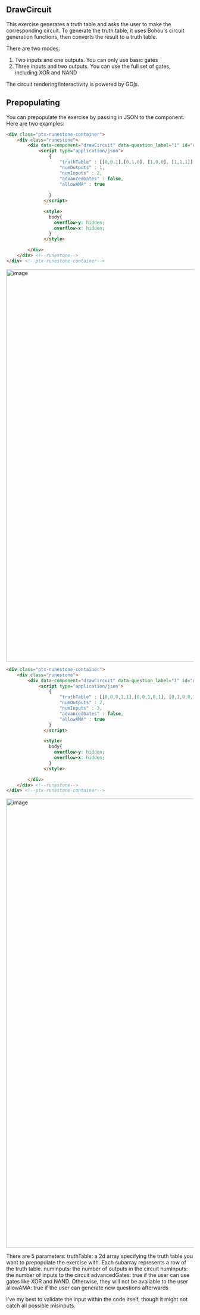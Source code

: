 ## DrawCircuit
This exercise generates a truth table and asks the user to make the corresponding circuit.
To generate the truth table, it uses Bohou's circuit generation functions, then converts the result to a truth table.

There are two modes:
1. Two inputs and one outputs. You can only use basic gates
2. Three inputs and two outputs. You can use the full set of gates, including XOR and NAND

The circuit rendering/interactivity is powered by GOjs.

## Prepopulating

You can prepopulate the exercise by passing in JSON to the component.
Here are two examples: 

```html
<div class="ptx-runestone-container">
    <div class="runestone">
        <div data-component="drawCircuit" data-question_label="1" id="drawCircuit3">
            <script type="application/json">
                {
                    "truthTable" : [[0,0,1],[0,1,0], [1,0,0], [1,1,1]],
                    "numOutputs" : 1,
                    "numInputs" : 2,
                    "advancedGates" : false,
                    "allowAMA" : true
                  
                }
              </script>

              <style>
                body{
                  overflow-y: hidden;
                  overflow-x: hidden;
                }
              </style>

        </div>
    </div> <!--runestone-->
</div> <!--ptx-runestone-container-->
```
<img width="690" height="1055" alt="image" src="https://github.com/user-attachments/assets/afeac261-0224-4500-8158-64bc67c7754e" />


```html
<div class="ptx-runestone-container">
    <div class="runestone">
        <div data-component="drawCircuit" data-question_label="1" id="drawCircuit3">
            <script type="application/json">
                {
                    "truthTable" : [[0,0,0,1,1],[0,0,1,0,1], [0,1,0,0,1], [0,1,1,0,1], [1,0,0,0,1], [1,0,1,0,1], [1,1,0,0,1], [1,1,1,1,1]],
                    "numOutputs" : 2,
                    "numInputs" : 3,
                    "advancedGates" : false,
                    "allowAMA" : true
                }
              </script>

              <style>
                body{
                  overflow-y: hidden;
                  overflow-x: hidden;
                }
              </style>

        </div>
    </div> <!--runestone-->
</div> <!--ptx-runestone-container-->
```
<img width="690" height="1207" alt="image" src="https://github.com/user-attachments/assets/88d0d352-1c2a-41c8-8bf1-0e271851d62a" />


There are 5 parameters:
truthTable: a 2d array specifying the truth table you want to prepopulate the exercise with. Each subarray represents a row of the truth table.
numInputs: the number of outputs in the circuit
numInputs: the number of inputs to the circuit
advancedGates: true if the user can use gates like XOR and NAND. Otherwise, they will not be available to the user
allowAMA: true if the user can generate new questions afterwards

I've my best to validate the input within the code itself, though it might not catch all possible misinputs.
